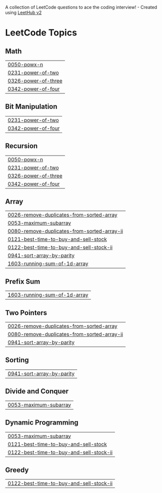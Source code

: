 A collection of LeetCode questions to ace the coding interview! - Created using [LeetHub v2](https://github.com/arunbhardwaj/LeetHub-2.0)
<!---LeetCode Topics Start-->
# LeetCode Topics
## Math
|  |
| ------- |
| [0050-powx-n](https://github.com/atharvarajput4/Leetcode-Python/tree/master/0050-powx-n) |
| [0231-power-of-two](https://github.com/atharvarajput4/Leetcode-Python/tree/master/0231-power-of-two) |
| [0326-power-of-three](https://github.com/atharvarajput4/Leetcode-Python/tree/master/0326-power-of-three) |
| [0342-power-of-four](https://github.com/atharvarajput4/Leetcode-Python/tree/master/0342-power-of-four) |
## Bit Manipulation
|  |
| ------- |
| [0231-power-of-two](https://github.com/atharvarajput4/Leetcode-Python/tree/master/0231-power-of-two) |
| [0342-power-of-four](https://github.com/atharvarajput4/Leetcode-Python/tree/master/0342-power-of-four) |
## Recursion
|  |
| ------- |
| [0050-powx-n](https://github.com/atharvarajput4/Leetcode-Python/tree/master/0050-powx-n) |
| [0231-power-of-two](https://github.com/atharvarajput4/Leetcode-Python/tree/master/0231-power-of-two) |
| [0326-power-of-three](https://github.com/atharvarajput4/Leetcode-Python/tree/master/0326-power-of-three) |
| [0342-power-of-four](https://github.com/atharvarajput4/Leetcode-Python/tree/master/0342-power-of-four) |
## Array
|  |
| ------- |
| [0026-remove-duplicates-from-sorted-array](https://github.com/atharvarajput4/Leetcode-Python/tree/master/0026-remove-duplicates-from-sorted-array) |
| [0053-maximum-subarray](https://github.com/atharvarajput4/Leetcode-Python/tree/master/0053-maximum-subarray) |
| [0080-remove-duplicates-from-sorted-array-ii](https://github.com/atharvarajput4/Leetcode-Python/tree/master/0080-remove-duplicates-from-sorted-array-ii) |
| [0121-best-time-to-buy-and-sell-stock](https://github.com/atharvarajput4/Leetcode-Python/tree/master/0121-best-time-to-buy-and-sell-stock) |
| [0122-best-time-to-buy-and-sell-stock-ii](https://github.com/atharvarajput4/Leetcode-Python/tree/master/0122-best-time-to-buy-and-sell-stock-ii) |
| [0941-sort-array-by-parity](https://github.com/atharvarajput4/Leetcode-Python/tree/master/0941-sort-array-by-parity) |
| [1603-running-sum-of-1d-array](https://github.com/atharvarajput4/Leetcode-Python/tree/master/1603-running-sum-of-1d-array) |
## Prefix Sum
|  |
| ------- |
| [1603-running-sum-of-1d-array](https://github.com/atharvarajput4/Leetcode-Python/tree/master/1603-running-sum-of-1d-array) |
## Two Pointers
|  |
| ------- |
| [0026-remove-duplicates-from-sorted-array](https://github.com/atharvarajput4/Leetcode-Python/tree/master/0026-remove-duplicates-from-sorted-array) |
| [0080-remove-duplicates-from-sorted-array-ii](https://github.com/atharvarajput4/Leetcode-Python/tree/master/0080-remove-duplicates-from-sorted-array-ii) |
| [0941-sort-array-by-parity](https://github.com/atharvarajput4/Leetcode-Python/tree/master/0941-sort-array-by-parity) |
## Sorting
|  |
| ------- |
| [0941-sort-array-by-parity](https://github.com/atharvarajput4/Leetcode-Python/tree/master/0941-sort-array-by-parity) |
## Divide and Conquer
|  |
| ------- |
| [0053-maximum-subarray](https://github.com/atharvarajput4/Leetcode-Python/tree/master/0053-maximum-subarray) |
## Dynamic Programming
|  |
| ------- |
| [0053-maximum-subarray](https://github.com/atharvarajput4/Leetcode-Python/tree/master/0053-maximum-subarray) |
| [0121-best-time-to-buy-and-sell-stock](https://github.com/atharvarajput4/Leetcode-Python/tree/master/0121-best-time-to-buy-and-sell-stock) |
| [0122-best-time-to-buy-and-sell-stock-ii](https://github.com/atharvarajput4/Leetcode-Python/tree/master/0122-best-time-to-buy-and-sell-stock-ii) |
## Greedy
|  |
| ------- |
| [0122-best-time-to-buy-and-sell-stock-ii](https://github.com/atharvarajput4/Leetcode-Python/tree/master/0122-best-time-to-buy-and-sell-stock-ii) |
<!---LeetCode Topics End-->